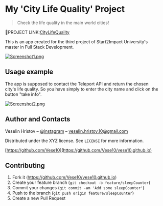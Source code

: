 # My 'City Life Quality' Project
> Check the life quality in the main world cities!

🔗PROJECT LINK:[CityLifeQuality](https://citylifestyle.netlify.app/)

This is an app created for the third project of Start2Impact University's master in Full Stack Development. 

[![Screenshot1.png](https://i.postimg.cc/qq8t0C5Q/image.png)](https://postimg.cc/p5LVJyxn)


## Usage example

The app is supposed to contact the Teleport API and return the chosen city's life quality. So you have simply to enter the city name and click on the button "take info".

 [![Screenshot2.png](https://i.postimg.cc/x89FQBfZ/image2.png)](https://postimg.cc/XGDgcHyK)

## Author and Contacts

Veselin Hristov – [@instagram](https://instagram.com/vese.10?igshid=OGQ5ZDc2ODk2ZA==) – veselin.hristov.10@gmail.com

Distributed under the XYZ license. See ``LICENSE`` for more information.

[https://github.com/Vese10](https://github.com/Vese10/vese10.github.io)

## Contributing

1. Fork it (<https://github.com/Vese10/vese10.github.io>)
2. Create your feature branch (`git checkout -b feature/sleepCounter`)
3. Commit your changes (`git commit -am 'Add some sleepCounter'`)
4. Push to the branch (`git push origin feature/sleepCounter`)
5. Create a new Pull Request

<!-- Markdown link & img dfn's -->
[npm-image]: https://img.shields.io/npm/v/datadog-metrics.svg?style=flat-square
[npm-url]: https://npmjs.org/package/datadog-metrics
[npm-downloads]: https://img.shields.io/npm/dm/datadog-metrics.svg?style=flat-square
[travis-image]: https://img.shields.io/travis/dbader/node-datadog-metrics/master.svg?style=flat-square
[travis-url]: https://travis-ci.org/dbader/node-datadog-metrics
[wiki]: https://github.com/yourname/yourproject/wiki
